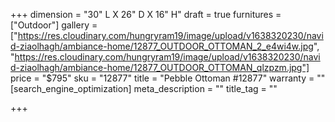 +++
dimension = "30\" L X 26\" D X 16\" H"
draft = true
furnitures = ["Outdoor"]
gallery = ["https://res.cloudinary.com/hungryram19/image/upload/v1638320230/navid-ziaolhagh/ambiance-home/12877_OUTDOOR_OTTOMAN_2_e4wi4w.jpg", "https://res.cloudinary.com/hungryram19/image/upload/v1638320230/navid-ziaolhagh/ambiance-home/12877_OUTDOOR_OTTOMAN_qlzpzm.jpg"]
price = "$795"
sku = "12877"
title = "Pebble Ottoman #12877"
warranty = ""
[search_engine_optimization]
meta_description = ""
title_tag = ""

+++
